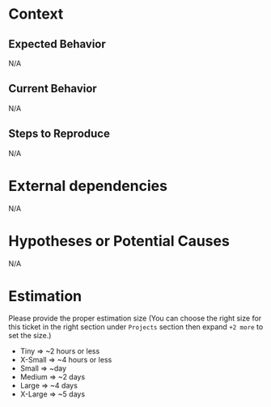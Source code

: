 # Context

<!--- Please provide any relevant information about your setup. This is important in case the issue is not reproducible except for under certain conditions including any system specifications, versions, configurations, or other environmental details that may help reproduce this issue. Specific details are crucial for identifying potential causes. -->

## Expected Behavior
<!--- Describe what you would expect to happen in this workflow. Be as precise and detailed as possible about the desired outcome. -->
N/A

## Current Behavior

<!--- Explain what is actually happening step-by-step. Include any error messages, unexpected outputs, performance problems, etc. Screenshots or log snippets are helpful. -->
N/A

## Steps to Reproduce

<!--- Provide an unambiguous sequence of actions that lead to this behavior:

1. First action taken
2. Second action resulting in issue
3. Any other steps leading to reproduction -->
N/A

# External dependencies
<!--- List any external services, APIs, components, or modules that might be involved with this issue. Specify versions where relevant.

* Dep 1
* Dep 2 -->
N/A

# Hypotheses or Potential Causes
<!--- Share any beliefs, hypotheses, or suspicions you might have regarding what could be causing this issue. This could include code snippets, references to similar issues, or any changes made recently that might have contributed to the problem. -->
N/A

# Estimation

Please provide the proper estimation size (You can choose the right size for this ticket in the right section under `Projects` section then expand `+2 more` to set the size.)

- Tiny    => ~2 hours or less
- X-Small => ~4 hours or less
- Small   => ~day
- Medium  => ~2 days
- Large   => ~4 days
- X-Large => ~5 days
